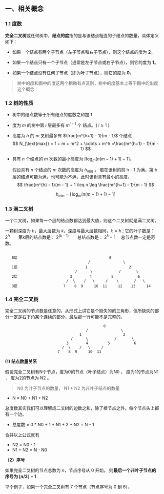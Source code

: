 ## 一、相关概念

### 1.1 度数

**完全二叉树**或任何树中，**结点的度**指的是与该结点相连的子结点的数量，具体定义如下：

- 如果一个结点有两个子节点（左子节点和右子节点），则这个结点的度为 **2**。

- 如果一个结点只有一个子节点（通常是左子节点或右子节点），则它的度为 **1**。

- 如果一个结点没有任何子节点（即为叶子节点），则它的度为 **0**。

> 树中的度和图中的度这两个稍微有点区别，树中的度基本上等于图中的出度这个概念
>



### 1.2 树的性质

- 树中的结点数等于所有结点的度数之和加 1
- 度为 $m$ 的树中第 $i$ 层最多有 $m^{i - 1}$ 个 结点。( $i \geq 1$ )

- 高度为 $h$ 的 $m$ 叉树最多有  $\frac{m^{h+1} - 1}{m - 1}$ 个结点
  $$
  N_{\text{max}} = 1 + m + m^2 + \cdots + m^h
  =\frac{m^{h+1} - 1}{m - 1}
  $$

- 具有 $n$ 个结点的 $m$ 次数的最小高度为 $\lceil \log_m (n(m - 1) + 1) - 1 \rceil$。

   假设具有 $n$ 个结点的 $m$ 次数的高度为 $h_{min}$ ， 若在该树的前 h - 1 为满，第 h 层的结点可能为满，也可能为不满，此时该树具有最小的高度。
  $$
   \frac{m^{h} - 1}{m - 1} + 1 \leq n \leq  \frac{m^{h+1} - 1}{m - 1}
  $$
  
  $$
  h_{\text{min}} = \lceil \log_m (n(m - 1) + 1) - 1 \rceil
  $$
  



### 1.3 满二叉树

一个二叉树，如果每一个层的结点数都达到最大值，则这个二叉树就是满二叉树。



一颗树深度为 $h$，最大层数为  $k$，深度与最大层数相同，$k=h$ ;
它的叶子数是： $2^h$　　第k层的结点数是： $2^{(k-1)}$　　总结点数是： $2^k-1$ 　总节点数一定是奇数。

```

   0层                                          0
                                      /               \
   1层                               1                   2
                                /      \            /       \
   2层                        3        4         5           6
                            /  \    /   \     /    \       /   \
   3层                     7    8  9     10  11     12    13     14
```









### 1.4 完全二叉树

完全二叉树的节点数是任意的，从形式上讲它是个缺失的的三角形，但所缺失的部分一定是右下角某个连续的部分，最后那一行可能不是完整的。

```
											 0
                                     /               \
                                  1                   2
                              /      \            /       \
                            3        4         5           6
                          /  \    /   \     /    
                        7    8  9     10  11
```



**(1) 结点数量关系**

假设完全二叉树有N个节点，度为0的节点（叶子结点）为N0 ， 度为1的节点为N1 ， 度为2的节点为 N2 。

> N0 为叶子节点的数量， N1 + N2 为非叶子结点的数量

- N = N0 + N1 + N2

总度数其实我们可以理解成二叉树的边数之和，除了根节点之外，每个节点头上都有一个边。

- 总度数 = 0 * N0 + 1 * N1 + 2 * N2 =  N - 1

合并以上公式就有

- N2 = N0 - 1 
- N1 + N2 = N - N0





**（2）序号**

如果完全二叉树的节点总数为 $n$，节点序号从 0 开始， 则**最后一个非叶子节点的序号为  $⌊n/2⌋ - 1$**

举个例子，如果一个完全二叉树有 7 个节点（节点序号为 0 到 6），


